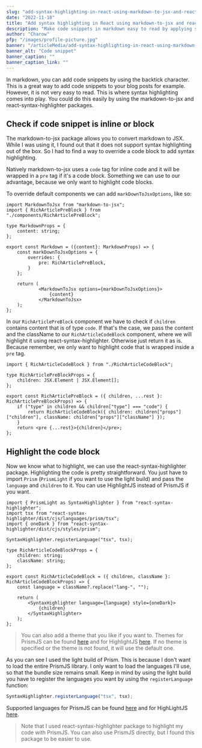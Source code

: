```yaml
---
slug: "add-syntax-highlighting-in-react-using-markdown-to-jsx-and-react-syntax-highlighter"
date: "2022-11-18"
title: "Add syntax highlighting in React using markdown-to-jsx and react-syntax-highlighter"
description: "Make code snippets in markdown easy to read by applying syntax highlighting using the markdown-to-jsx and react-syntax-highlighter packages."
author: "Charow"
pfp: "/images/profile-picture.jpg"
banner: "/articleMedia/add-syntax-highlighting-in-react-using-markdown-to-jsx-and-react-syntax-highlighter/banner.jpg"
banner_alt: "Code snippet"
banner_caption: ""
banner_caption_link: ""
---
```


In markdown, you can add code snippets by using the backtick character. This is a great way to add code snippets to your blog posts for example. However, it is not very easy to read. This is where syntax highlighting comes into play. You could do this easily by using the markdown-to-jsx and react-syntax-highlighter packages. 

## Check if code snippet is inline or block

The markdown-to-jsx package allows you to convert markdown to JSX. While I was using it, I found out that it does not support syntax highlighting out of the box. So I had to find a way to override a code block to add syntax highlighting. 

Natively markdown-to-jsx uses a `code` tag for inline code and it will be wrapped in a `pre` tag if it's a code block. Something we can use to our advantage, because we only want to highlight code blocks. 

To override default components we can add `markDownToJsxOptions`, like so:  

```tsx
import MarkdownToJsx from "markdown-to-jsx";
import { RichArticlePreBlock } from "./components/RichArticlePreBlock";

type MarkdownProps = {
    content: string;
};

export const Markdown = ({content}: MarkdownProps) => {
    const markDownToJsxOptions = {
        overrides: {
            pre: RichArticlePreBlock,
        }
    };

    return (
            <MarkdownToJsx options={markDownToJsxOptions}>
                {content}
            </MarkdownToJsx>
    );
};
```

In our `RichArticlePreBlock` component we have to check if `children` contains content that is of type `code`. If that's the case, we pass the content and the className to our `RichArticleCodeBlock` component, where we will highlight it using react-syntax-highlighter. Otherwise just return it as is. Because remember, we only want to highlight code that is wrapped inside a `pre` tag. 

```tsx
import { RichArticleCodeBlock } from "./RichArticleCodeBlock";

type RichArticlePreBlockProps = {
    children: JSX.Element | JSX.Element[];
};

export const RichArticlePreBlock = ({ children, ...rest }: RichArticlePreBlockProps) => {
    if ("type" in children && children["type"] === "code") {
        return RichArticleCodeBlock({ children: children["props"]["children"], className: children["props"]["className"] });
    }
    return <pre {...rest}>{children}</pre>;
};
```

## Highlight the code block
Now we know what to highlight, we can use the react-syntax-highlighter package. Highlighting the code is pretty straightforward. You just have to import `Prism` (`PrismLight` if you want to use the light build) and pass the `language` and `children` to it. You can use HighlightJS instead of PrismJS if you want. 

```tsx
import { PrismLight as SyntaxHighlighter } from "react-syntax-highlighter";
import tsx from "react-syntax-highlighter/dist/cjs/languages/prism/tsx";
import { oneDark } from "react-syntax-highlighter/dist/cjs/styles/prism";

SyntaxHighlighter.registerLanguage("tsx", tsx);

type RichArticleCodeBlockProps = {
    children: string;
    className: string;
};

export const RichArticleCodeBlock = ({ children, className }: RichArticleCodeBlockProps) => {
    const language = className?.replace("lang-", "");

    return (
        <SyntaxHighlighter language={language} style={oneDark}>
            {children}
        </SyntaxHighlighter>
    );
};
```

> You can also add a theme that you like if you want to. Themes for PrismJS can be found [here](https://github.com/react-syntax-highlighter/react-syntax-highlighter/blob/master/AVAILABLE_STYLES_PRISM.MD) and for HighlightJS [here](https://github.com/react-syntax-highlighter/react-syntax-highlighter/blob/master/AVAILABLE_STYLES_HLJS.MD). If no theme is specified or the theme is not found, it will use the default one. 

As you can see I used the light build of Prism. This is because I don't want to load the entire PrismJS library. I only want to load the languages I'll use, so that the bundle size remains small. Keep in mind by using the light build you have to register the languages you want by using the `registerLanguage` function: 

```jsx
SyntaxHighlighter.registerLanguage("tsx", tsx);
```

Supported languages for PrismJS can be found [here](https://github.com/react-syntax-highlighter/react-syntax-highlighter/blob/master/AVAILABLE_LANGUAGES_PRISM.MD) and for HighLightJS [here](https://github.com/react-syntax-highlighter/react-syntax-highlighter/blob/master/AVAILABLE_LANGUAGES_HLJS.MD). 

> Note that I used react-syntax-highlighter package to highlight my code with PrismJS. You can also use PrismJS directly, but I found this package to be easier to use.
